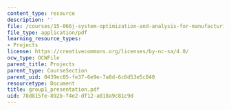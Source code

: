 ```yaml
---
content_type: resource
description: ''
file: /courses/15-066j-system-optimization-and-analysis-for-manufacturing-summer-2003/78d815fe892bf4e2df12a018a9c81c9d_group1_presentation.pdf
file_type: application/pdf
learning_resource_types:
- Projects
license: https://creativecommons.org/licenses/by-nc-sa/4.0/
ocw_type: OCWFile
parent_title: Projects
parent_type: CourseSection
parent_uid: 0439ec05-fe37-6e9e-7a8d-6c6d53e5c840
resourcetype: Document
title: group1_presentation.pdf
uid: 78d815fe-892b-f4e2-df12-a018a9c81c9d
---
```


